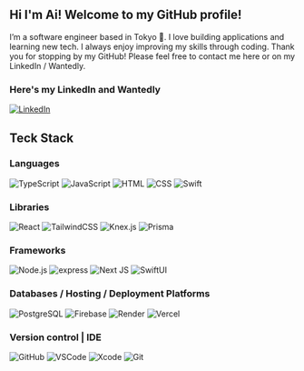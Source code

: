 ## Hi I'm Ai! Welcome to my GitHub profile!

I’m a software engineer based in Tokyo 🗾. I love building applications and learning new tech. 
I always enjoy improving my skills through coding. Thank you for stopping by my GitHub! 
Please feel free to contact me here or on my LinkedIn / Wantedly.

### Here's my LinkedIn and Wantedly
[![LinkedIn](https://img.shields.io/badge/LinkedIn%20-%230A66C2.svg?&style=for-the-badge&logo=LinkedIn&logoColor=FFFFFF)](https://www.linkedin.com/in/ai-naito-89a133239/)

## Teck Stack

### Languages
![TypeScript](https://img.shields.io/badge/TypeScript-black?style=for-the-badge&logo=Typescript)
![JavaScript](https://img.shields.io/badge/Javascript-black?style=for-the-badge&logo=javascript)
![HTML](https://img.shields.io/badge/HTML-black?style=for-the-badge&logo=Html5)
![CSS](https://img.shields.io/badge/css-1572B6?style=for-the-badge&logo=css3)
![Swift](https://img.shields.io/badge/Swift-black?style=for-the-badge&logo=swift)

### Libraries
![React](https://img.shields.io/badge/React-black?style=for-the-badge&logo=react)
![TailwindCSS](https://img.shields.io/badge/TailwindCSS-white?style=for-the-badge&logo=tailwindcss)
![Knex.js](https://img.shields.io/badge/Knex.js-%23f7d47e?style=for-the-badge&logo=knexdotjs)
![Prisma](https://img.shields.io/badge/Prisma-darkblue?style=for-the-badge&logo=prisma)

### Frameworks
![Node.js](https://img.shields.io/badge/node.js-%23d2fc96?style=for-the-badge&logo=nodedotjs)
![express](https://img.shields.io/badge/Express-black?style=for-the-badge&logo=express)
![Next JS](https://img.shields.io/badge/Next-black?style=for-the-badge&logo=next.js&logoColor=white)
![SwiftUI](https://img.shields.io/badge/SwiftUI-blue?style=for-the-badge&logo=Swift)

### Databases / Hosting / Deployment Platforms
![PostgreSQL](https://img.shields.io/badge/PostgreSQL-white?style=for-the-badge&logo=postgresql)
![Firebase](https://img.shields.io/badge/firebase-black?style=for-the-badge&logo=firebase&logoColor=red)
![Render](https://img.shields.io/badge/Render-black?style=for-the-badge&logo=render)
![Vercel](https://img.shields.io/badge/Vercel-black?style=for-the-badge&logo=vercel)

### Version control | IDE
![GitHub](https://img.shields.io/badge/GitHub-black?style=for-the-badge&logo=github)
![VSCode](https://img.shields.io/badge/VSCode-white?style=for-the-badge&color=blue)
![Xcode](https://img.shields.io/badge/xcode-%23dbf1f9?style=for-the-badge&logo=xcode)
![Git](https://img.shields.io/badge/git-white?style=for-the-badge&logo=git)
